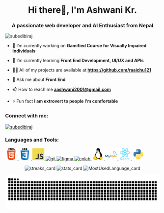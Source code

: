 
<h1 align="center">Hi there👋,
    I'm Ashwani Kr.</h1>
<h3 align="center">A passionate web developer and AI Enthusiast from Nepal</h3>

<p align="left"> <img src="https://komarev.com/ghpvc/?username=subedibiraj&label=Profile%20views&color=0e75b6&style=flat" alt="subedibiraj" /> </p>

- 🔭 I’m currently working on **Gamified Course for Visually Impaired Individuals**

- 🌱 I’m currently learning **Front End Development, UI/UX and APIs**

- 👨‍💻 All of my projects are available at **https://github.com/raaichu121**

- 💬 Ask me about **Front End**

- 📫 How to reach me **aashwani2001@gmail.com**

- ⚡ Fun fact **I am extrovert to people I'm comfortable**

<h3 align="left">Connect with me:</h3>
<p align="left">
<a href="https://linkedin.com/in/subedibiraj](https://www.linkedin.com/in/ashwin-chaudhari-b67718259/" target="blank"><img align="center" src="https://raw.githubusercontent.com/rahuldkjain/github-profile-readme-generator/master/src/images/icons/Social/linked-in-alt.svg" alt="subedibiraj" height="30" width="40" /></a>

</p>

<h3 align="left">Languages and Tools:</h3>
<p align="left"> <a href="https://www.w3schools.com/html/" target="_blank" rel="noreferrer">
    <img src="https://raw.githubusercontent.com/devicons/devicon/master/icons/html5/html5-original-wordmark.svg" alt="html5" width="40" height="40"/>
</a>
<a href="https://www.w3schools.com/css/" target="_blank" rel="noreferrer">
    <img src="https://raw.githubusercontent.com/devicons/devicon/master/icons/css3/css3-original-wordmark.svg" alt="css3" width="40" height="40"/>
</a>
<a href="https://developer.mozilla.org/en-US/docs/Web/JavaScript" target="_blank" rel="noreferrer">
    <img src="https://raw.githubusercontent.com/devicons/devicon/master/icons/javascript/javascript-original.svg" alt="javascript" width="40" height="40"/>
</a>
<a href="https://git-scm.com/" target="_blank" rel="noreferrer">
    <img src="https://www.vectorlogo.zone/logos/git-scm/git-scm-icon.svg" alt="git" width="40" height="40"/>
</a>
<a href="https://www.figma.com/" target="_blank" rel="noreferrer">
    <img src="https://www.vectorlogo.zone/logos/figma/figma-icon.svg" alt="figma" width="40" height="40"/>
</a>
<a href="https://colab.research.google.com/" target="_blank" rel="noreferrer">
    <img src="https://colab.research.google.com/img/colab_favicon_256px.png" alt="colab" width="40" height="40"/>
</a>
<a href="https://www.linux.org/" target="_blank" rel="noreferrer">
    <img src="https://raw.githubusercontent.com/devicons/devicon/master/icons/linux/linux-original.svg" alt="linux" width="40" height="40"/>
</a>
<a href="https://www.mysql.com/" target="_blank" rel="noreferrer">
    <img src="https://raw.githubusercontent.com/devicons/devicon/master/icons/mysql/mysql-original-wordmark.svg" alt="mysql" width="40" height="40"/>
</a>
<a href="https://reactjs.org/" target="_blank" rel="noreferrer">
    <img src="https://raw.githubusercontent.com/devicons/devicon/master/icons/react/react-original-wordmark.svg" alt="react" width="40" height="40"/>
</a>
<a href="https://www.python.org" target="_blank" rel="noreferrer">
    <img src="https://raw.githubusercontent.com/devicons/devicon/master/icons/python/python-original.svg" alt="python" width="40" height="40"/>
</a>
 </p>

<p align="center">
  <img alt="streaks_card" height="auto" width="48%" src="https://github-readme-streak-stats.herokuapp.com/?user=raaichu121&theme=radical">
  <img alt="stats_card" height="auto" width="48%" src="https://github-readme-stats-sigma-five.vercel.app/api?username=raaichu121&count_private=true&theme=radical&show_icons=true" />
  <img alt="MostUsedLanguage_card" height="auto" width="50%" src ="https://github-readme-stats.vercel.app/api/top-langs/?username=raaichu121&layout=compact&hide_border=true&theme=radical&langs_count=4&hide=jupyter%20notebook,tex,css,php&size_weight=0.5&count_weight=0.5">
</p>

<p align="center">
  <img src="https://github.com/raaichu121/raaichu121/raw/output/github-contribution-grid-snake.svg" align="center" alt="snake">
</p>
<!--
**raaichu121/raaichu121** is a ✨ _special_ ✨ repository because its `README.md` (this file) appears on your GitHub profile.

